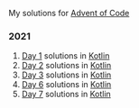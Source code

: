 My solutions for [Advent of Code](https://adventofcode.com/)

### 2021

1. [Day 1](https://adventofcode.com/2021/day/1) solutions in [Kotlin](2021/day_1)
2. [Day 2](https://adventofcode.com/2021/day/2) solutions in [Kotlin](2021/day_2)
3. [Day 3](https://adventofcode.com/2021/day/3) solutions in [Kotlin](2021/day_3)
3. [Day 6](https://adventofcode.com/2021/day/6) solutions in [Kotlin](2021/day_6)
4. [Day 7](https://adventofcode.com/2021/day/7) solutions in [Kotlin](2021/day_7)